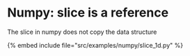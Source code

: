 # Numpy: slice is a reference


The slice in numpy does not copy the data structure

{% embed include file="src/examples/numpy/slice_1d.py" %}


